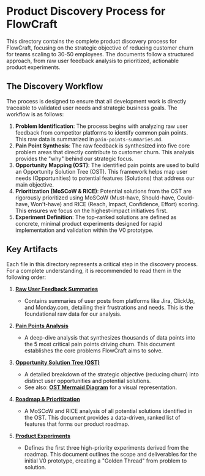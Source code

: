 # Product Discovery Process for FlowCraft

This directory contains the complete product discovery process for FlowCraft, focusing on the strategic objective of reducing customer churn for teams scaling to 30-50 employees. The documents follow a structured approach, from raw user feedback analysis to prioritized, actionable product experiments.

## The Discovery Workflow

The process is designed to ensure that all development work is directly traceable to validated user needs and strategic business goals. The workflow is as follows:

1.  **Problem Identification**: The process begins with analyzing raw user feedback from competitor platforms to identify common pain points. This raw data is summarized in `pain-points-summaries.md`.
2.  **Pain Point Synthesis**: The raw feedback is synthesized into five core problem areas that directly contribute to customer churn. This analysis provides the "why" behind our strategic focus.
3.  **Opportunity Mapping (OST)**: The identified pain points are used to build an Opportunity Solution Tree (OST). This framework helps map user needs (Opportunities) to potential features (Solutions) that address our main objective.
4.  **Prioritization (MoSCoW & RICE)**: Potential solutions from the OST are rigorously prioritized using MoSCoW (Must-have, Should-have, Could-have, Won't-have) and RICE (Reach, Impact, Confidence, Effort) scoring. This ensures we focus on the highest-impact initiatives first.
5.  **Experiment Definition**: The top-ranked solutions are defined as concrete, minimal product experiments designed for rapid implementation and validation within the V0 prototype.

## Key Artifacts

Each file in this directory represents a critical step in the discovery process. For a complete understanding, it is recommended to read them in the following order:

1.  **[Raw User Feedback Summaries](./pain-points-summaries.md)**
    - Contains summaries of user posts from platforms like Jira, ClickUp, and Monday.com, detailing their frustrations and needs. This is the foundational raw data for our analysis.

2.  **[Pain Points Analysis](./pain-points-analysis-notebookml.md)**
    - A deep-dive analysis that synthesizes thousands of data points into the 5 most critical pain points driving churn. This document establishes the core problems FlowCraft aims to solve.

3.  **[Opportunity Solution Tree (OST)](./ost-notebooklm.md)**
    - A detailed breakdown of the strategic objective (reducing churn) into distinct user opportunities and potential solutions.
    - See also: **[OST Mermaid Diagram](./ost-diagram.md)** for a visual representation.

4.  **[Roadmap & Prioritization](./roadmap-notebooklm.md)**
    - A MoSCoW and RICE analysis of all potential solutions identified in the OST. This document provides a data-driven, ranked list of features that forms our product roadmap.

5.  **[Product Experiments](./product-experiments.md)**
    - Defines the first three high-priority experiments derived from the roadmap. This document outlines the scope and deliverables for the initial V0 prototype, creating a "Golden Thread" from problem to solution.

